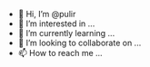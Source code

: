 - 👋 Hi, I’m @pulir
- 👀 I’m interested in ...
- 🌱 I’m currently learning ...
- 💞️ I’m looking to collaborate on ...
- 📫 How to reach me ...

<!---
pulir/pulir is a ✨ special ✨ repository because its `README.md` (this file) appears on your GitHub profile.
You can click the Preview link to take a look at your changes.
--->
